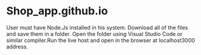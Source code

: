 # Shop_app.github.io
User must have Node.Js installed in his system.
Download  all of the files and save them in a folder.
Open the folder using Visual Studio Code or similar compiler.Run the live host and open in the browser at localhost3000 address.

